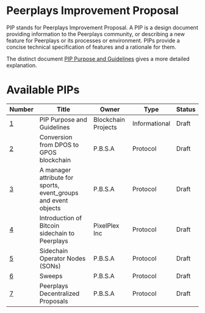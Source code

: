 # Peerplays Improvement Proposal

PIP stands for Peerplays Improvement Proposal. A PIP is a design
document providing information to the Peerplays community, or describing
a new feature for Peerplays or its processes or environment. PIPs
provide a concise technical specification of features and a rationale
for them.

The distinct document [PIP Purpose and Guidelines](pip-0001.md) gives a
more detailed explanation.

# Available PIPs

Number             | Title                                                    | Owner               | Type           | Status
-------------------|----------------------------------------------------------|---------------------|----------------|--------
[1](pip-0001.md)   | PIP Purpose and Guidelines                               | Blockchain Projects | Informational  | Draft
[2](pip-0002.md)   | Conversion from DPOS to GPOS blockchain                  | P.B.S.A             | Protocol       | Draft
[3](pip-0003.md)   | A manager attribute for sports, event_groups and event objects   | P.B.S.A             | Protocol       | Draft
[4](pip-0004.md)   | Introduction of Bitcoin sidechain to Peerplays   | PixelPlex Inc             | Protocol       | Draft
[5](pip-0005.md)   | Sidechain Operator Nodes (SONs)                          | P.B.S.A             | Protocol        |   Draft
[6](pip-0006.md)   | Sweeps                                                   | P.B.S.A             | Protocol        |   Draft
[7](pip-0007.md)   | Peerplays Decentralized Proposals                        | P.B.S.A             | Protocol        |   Draft